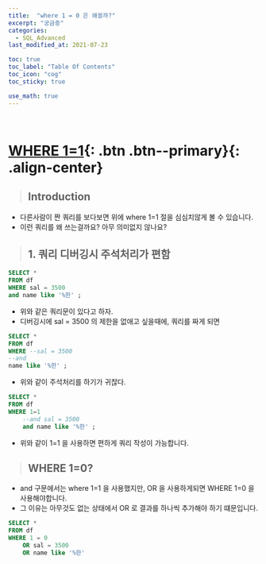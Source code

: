 ```yaml
---
title:  "where 1 = 0 은 왜쓸까?"
excerpt: "궁금증"
categories:
  - SQL_Advanced
last_modified_at: 2021-07-23

toc: true
toc_label: "Table Of Contents"
toc_icon: "cog"
toc_sticky: true

use_math: true
---
```


<br>

# [WHERE 1=1](#link){: .btn .btn--primary}{: .align-center}

> ## Introduction

- 다른사람이 짠 쿼리를 보다보면 위에 where 1=1 절을 심심치않게 볼 수 있습니다.
- 이런 쿼리를 왜 쓰는걸까요? 아무 의미없지 않나요?

> ## 1. 쿼리 디버깅시 주석처리가 편함

```sql
SELECT *
FROM df 
WHERE sal = 3500
and name like '%한' ; 
```

- 위와 같은 쿼리문이 있다고 하자.
- 디버깅시에 sal = 3500 의 제한을 없애고 싶을때에, 쿼리를 짜게 되면 

```sql
SELECT *
FROM df 
WHERE --sal = 3500
--and 
name like '%한' ; 
```

- 위와 같이 주석처리를 하기가 귀찮다. 

```sql
SELECT *
FROM df 
WHERE 1=1
	--and sal = 3500
	and name like '%한' ; 
```

- 위와 같이 1=1 을 사용하면 편하게 쿼리 작성이 가능합니다. 

> ## WHERE 1=0?

- and 구문에서는 where 1=1 을 사용했지만, OR 을 사용하게되면 WHERE 1=0 을 사용해야합니다.
- 그 이유는  아무것도 없는 상태에서 OR 로 결과를 하나씩 추가해야 하기 떄문입니다. 

```sql
SELECT *
FROM df
WHERE 1 = 0 
	OR sal = 3500 
	OR name like '%한'
```
